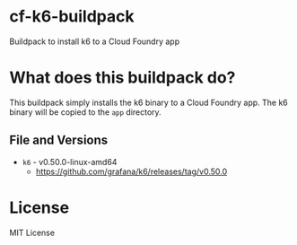 # cf-k6-buildpack

Buildpack to install k6 to a Cloud Foundry app

# What does this buildpack do?

This buildpack simply installs the k6 binary to a Cloud Foundry app. The k6 binary will be copied to the `app` directory.

## File and Versions
- `k6` - v0.50.0-linux-amd64
  - https://github.com/grafana/k6/releases/tag/v0.50.0

# License

MIT License